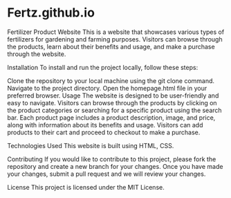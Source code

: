 # Fertz.github.io
Fertilizer Product Website
This is a website that showcases various types of fertilizers for gardening and farming purposes. Visitors can browse through the products, learn about their benefits and usage, and make a purchase through the website.

Installation
To install and run the project locally, follow these steps:

Clone the repository to your local machine using the git clone command.
Navigate to the project directory.
Open the homepage.html file in your preferred browser.
Usage
The website is designed to be user-friendly and easy to navigate. Visitors can browse through the products by clicking on the product categories or searching for a specific product using the search bar. Each product page includes a product description, image, and price, along with information about its benefits and usage. Visitors can add products to their cart and proceed to checkout to make a purchase.

Technologies Used
This website is built using HTML, CSS.

Contributing
If you would like to contribute to this project, please fork the repository and create a new branch for your changes. Once you have made your changes, submit a pull request and we will review your changes.

License
This project is licensed under the MIT License.
